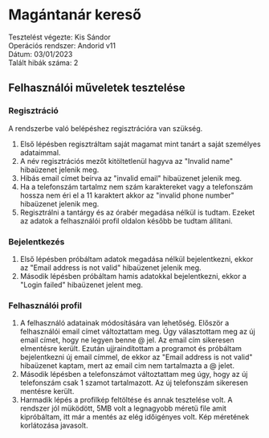 # Magántanár kereső
Tesztelést végezte: Kis Sándor <br>
Operációs rendszer: Andorid v11 <br>
Dátum: 03/01/2023 <br>
Talált hibák száma: 2
&nbsp;&nbsp;
## Felhasználói műveletek tesztelése

### Regisztráció
A rendszerbe való belépéshez regisztrációra van szükség. 
1. Első lépésben regisztráltam saját magamat mint tanárt a saját személyes adataimmal.
2. A név regisztrációs mezőt kitöltetlenül hagyva az "Invalid name" hibaüzenet jelenik meg.
3. Hibás email címet beírva az "invalid email" hibaüzenet jelenik meg. 
4. Ha a telefonszám tartalmz nem szám karaktereket vagy a telefonszám hossza nem éri el a 11 karaktert akkor az "invalid phone number" hibaüzenet jelenik meg.
5. Regisztrálni a tantárgy és az órabér megadása nélkül is tudtam. Ezeket az adatok a felhasználói profil oldalon később be tudtam állítani.

### Bejelentkezés
1. Első lépésben próbáltam adatok megadása nélkül bejelentkezni, ekkor az "Email address is not valid" hibaüzenet jelenik meg.
2. Második lépésben próbáltam hamis adatokkal bejelentkezni, ekkor a "Login failed" hibaüzenet jelent meg.

### Felhasználói profil
1. A felhasználó adatainak módosítására van lehetőség. Először a felhasználói email címet változtattam meg. Úgy választottam meg az új email címet, hogy ne legyen benne @ jel. Az email cím  sikeresen elmentésre került. Ezután ujjraindítottam a programot és próbáltam bejelentkezni új email címmel, de ekkor az "Email address is not valid" hibaüzenet  kaptam, mert az email cim nem tartalmazta a @ jelet.
2.  Második lépésben a telefonszámot változtattam meg úgy, hogy az új telefonszám csak 1 szamot tartalmazott. Az új telefonszám sikeresen mentésre került.  
3. Harmadik lépés a profilkép feltöltése és annak tesztelése volt. A rendszer jól müködött, 5MB volt a legnagyobb méretü file amit kipróbáltam, itt már a mentés az elég időigényes volt. Kép méretének korlátozása javasolt. 
